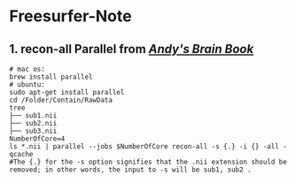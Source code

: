 # Freesurfer-Note
## **1. recon-all Parallel** from *[Andy's Brain Book](https://andysbrainbook.readthedocs.io/en/latest/FreeSurfer/FS_ShortCourse/FS_04_ReconAllParallel.html)*
```
# mac os:
brew install parallel
# ubuntu:
sudo apt-get install parallel
cd /Folder/Contain/RawData
tree
├── sub1.nii
├── sub2.nii
├── sub3.nii
NumberOfCore=4
ls *.nii | parallel --jobs $NumberOfCore recon-all -s {.} -i {} -all -qcache
#The {.} for the -s option signifies that the .nii extension should be removed; in other words, the input to -s will be sub1, sub2 .
```
 
